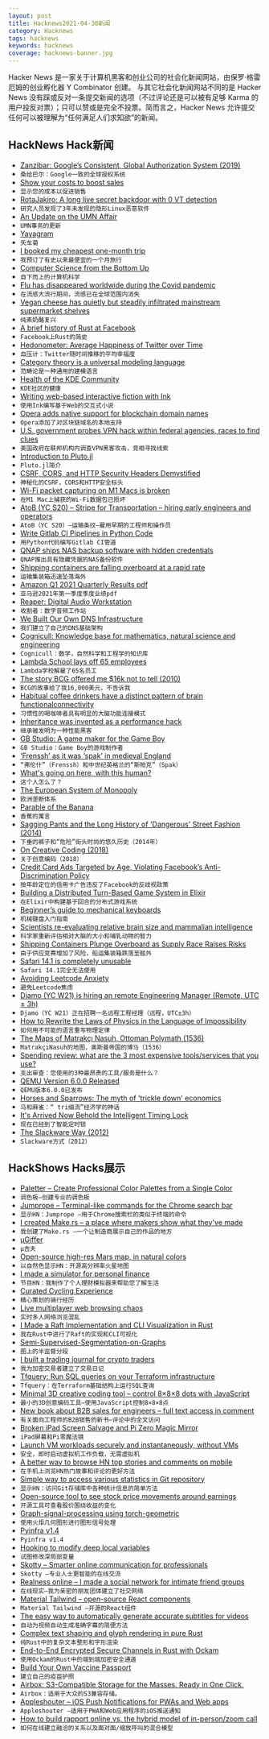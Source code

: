 ```yaml
---
layout: post
title: Hacknews2021-04-30新闻
category: Hacknews
tags: hacknews
keywords: hacknews
coverage: hacknews-banner.jpg
---
```


Hacker News 是一家关于计算机黑客和创业公司的社会化新闻网站，由保罗·格雷厄姆的创业孵化器 Y Combinator 创建。
与其它社会化新闻网站不同的是 Hacker News 没有踩或反对一条提交新闻的选项（不过评论还是可以被有足够 Karma 的用户投反对票）；只可以赞或是完全不投票。简而言之，Hacker News 允许提交任何可以被理解为“任何满足人们求知欲”的新闻。

## HackNews Hack新闻


- [Zanzibar: Google’s Consistent, Global Authorization System (2019)](https://research.google/pubs/pub48190/)
- `桑给巴尔：Google一致的全球授权系统`
- [Show your costs to boost sales](https://tips.ariyh.com/p/show-costs-to-boost-sales)
- `显示您的成本以促进销售`
- [RotaJakiro: A long live secret backdoor with 0 VT detection](https://blog.netlab.360.com/stealth_rotajakiro_backdoor_en/)
- `研究人员发现了3年未发现的隐形Linux恶意软件`
- [An Update on the UMN Affair](https://lwn.net/SubscriberLink/854645/334317047842b6c3/)
- `UMN事务的更新`
- [Yayagram](https://twitter.com/mrcatacroquer/status/1386318806411325440)
- `矢车菊`
- [I booked my cheapest one-month trip](https://benbernardblog.com/how-i-booked-my-absolutely-cheapest-one-month-trip-ever/)
- `我预订了有史以来最便宜的一个月旅行`
- [Computer Science from the Bottom Up](https://www.bottomupcs.com)
- `自下而上的计算机科学`
- [Flu has disappeared worldwide during the Covid pandemic](https://www.scientificamerican.com/article/flu-has-disappeared-worldwide-during-the-covid-pandemic/)
- `在流感大流行期间，流感已在全球范围内消失`
- [Vegan cheese has quietly but steadily infiltrated mainstream supermarket shelves](https://www.eater.com/22315684/vegan-cheese-history-ingredients-process-grocery-brands)
- `纯素奶酪复兴`
- [A brief history of Rust at Facebook](https://engineering.fb.com/2021/04/29/developer-tools/rust/)
- `Facebook上Rust的简史`
- [Hedonometer: Average Happiness of Twitter over Time](https://hedonometer.org/timeseries/en_all/?from=2019-10-29&to=2021-04-28)
- `血压计：Twitter随时间推移的平均幸福度`
- [Category theory is a universal modeling language](http://math.mit.edu/~dspivak/informatics/)
- `范畴论是一种通用的建模语言`
- [Health of the KDE Community](https://carlschwan.eu/2021/04/29/kde-contributions-health/)
- `KDE社区的健康`
- [Writing web-based interactive fiction with Ink](https://www.inklestudios.com/ink/web-tutorial/)
- `使用Ink编写基于Web的交互式小说`
- [Opera adds native support for blockchain domain names](https://blogs.opera.com/tips-and-tricks/2021/04/say-hello-to-web3-as-opera-adds-native-support-to-unstoppable-domains/)
- `Opera添加了对区块链域名的本地支持`
- [U.S. government probes VPN hack within federal agencies, races to find clues](https://www.reuters.com/technology/us-government-probes-vpn-hack-within-federal-agencies-races-find-clues-2021-04-29/)
- `美国政府在联邦机构内调查VPN黑客攻击，竞相寻找线索`
- [Introduction to Pluto.jl](https://www.juliafordatascience.com/first-steps-5-pluto/)
- `Pluto.jl简介`
- [CSRF, CORS, and HTTP Security Headers Demystified](https://blog.vnaik.com/posts/web-attacks.html)
- `神秘化的CSRF，CORS和HTTP安全标头`
- [Wi-Fi packet capturing on M1 Macs is broken](https://www.intuitibits.com/2021/02/05/whats-going-on-apple-part-2/)
- `在M1 Mac上捕获的Wi-Fi数据包已损坏`
- [AtoB (YC S20) – Stripe for Transportation – hiring early engineers and operators](https://atob.com/careers)
- `AtoB（YC S20）–运输条纹–雇用早期的工程师和操作员`
- [Write Gitlab CI Pipelines in Python Code](https://gitlab.com/dbsystel/gitlab-ci-python-library)
- `用Python代码编写Gitlab CI管道`
- [QNAP ships NAS backup software with hidden credentials](https://forum.qnap.com/viewtopic.php?f=45&t=160849&start=450#p788325)
- `QNAP推出具有隐藏凭据的NAS备份软件`
- [Shipping containers are falling overboard at a rapid rate](https://www.supplychainbrain.com/articles/33002-shipping-containers-are-falling-overboard-at-a-rapid-rate)
- `运输集装箱迅速坠落海外`
- [Amazon Q1 2021 Quarterly Results pdf](https://ir.aboutamazon.com/files/doc_financials/2021/q1/Amazon-Q1-2021-Earnings-Release.pdf)
- `亚马逊2021年第一季度季度业绩pdf`
- [Reaper: Digital Audio Workstation](https://www.reaper.fm/)
- `收割者：数字音频工作站`
- [We Built Our Own DNS Infrastructure](https://blog.replit.com/dns)
- `我们建立了自己的DNS基础架构`
- [Cognicull: Knowledge base for mathematics, natural science and engineering](https://cognicull.com/)
- `Cognicull：数学，自然科学和工程学的知识库`
- [Lambda School lays off 65 employees](https://lambdaschool.com/the-commons/update-lambda-school-team)
- `Lambda学校解雇了65名员工`
- [The story BCG offered me $16k not to tell (2010)](https://thetech.com/2010/04/09/dubai-v130-n18)
- `BCG的故事给了我16,000美元，不告诉我`
- [Habitual coffee drinkers have a distinct pattern of brain functionalconnectivity](https://www.nature.com/articles/s41380-021-01075-4)
- `习惯性的喝咖啡者具有明显的大脑功能连接模式`
- [Inheritance was invented as a performance hack](http://catern.com/inheritance.html)
- `继承被发明为一种性能黑客`
- [GB Studio: A game maker for the Game Boy](https://www.gbstudio.dev/)
- `GB Studio：Game Boy的游戏制作者`
- [‘Frenssh’ as it was ‘spak’ in medieval England](https://blogs.bl.uk/digitisedmanuscripts/2021/04/frenssh-as-it-was-spak.html)
- `“弗伦什”（Frenssh）和中世纪英格兰的“斯帕克”（Spak）`
- [What's going on here, with this human?](https://grahamduncan.blog/whats-going-on-here/)
- `这个人怎么了？`
- [The European System of Monopoly](https://thecounterbalance.substack.com/p/the-european-system-of-monopoly)
- `欧洲垄断体系`
- [Parable of the Banana](https://adamapples.blogspot.com/2021/03/parable-of-banana.html)
- `香蕉的寓言`
- [Sagging Pants and the Long History of 'Dangerous' Street Fashion (2014)](https://www.npr.org/sections/codeswitch/2014/09/11/347143588/sagging-pants-and-the-long-history-of-dangerous-street-fashion)
- `下垂的裤子和“危险”街头时尚的悠久历史（2014年）`
- [On Creative Coding (2018)](https://dry.ly/on-creative-coding)
- `关于创意编码（2018）`
- [Credit Card Ads Targeted by Age, Violating Facebook’s Anti-Discrimination Policy](https://themarkup.org/citizen-browser/2021/04/29/credit-card-ads-were-targeted-by-age-violating-facebooks-anti-discrimination-policy)
- `按年龄定位的信用卡广告违反了Facebook的反歧视政策`
- [Building a Distributed Turn-Based Game System in Elixir](https://fly.io/blog/building-a-distributed-turn-based-game-system-in-elixir/)
- `在Elixir中构建基于回合的分布式游戏系统`
- [Beginner’s guide to mechanical keyboards](https://coolgadget.substack.com/p/beginners-guide-to-mechanical-keyboards)
- `机械键盘入门指南`
- [Scientists re-evaluating relative brain size and mammalian intelligence](https://phys.org/news/2021-04-scientists-re-evaluating-relative-brain-size.html)
- `科学家重新评估相对大脑的大小和哺乳动物的智力`
- [Shipping Containers Plunge Overboard as Supply Race Raises Risks](https://www.insurancejournal.com/news/international/2021/04/27/611630.htm)
- `由于供应竞赛增加了风险，船运集装箱跌落至舷外`
- [Safari 14.1 is completely unusable](https://discussions.apple.com/thread/252705424)
- `Safari 14.1完全无法使用`
- [Avoiding Leetcode Anxiety](https://leetcodetherapy.com/leetcode-anxiety)
- `避免Leetcode焦虑`
- [Djamo (YC W21) is hiring an remote Engineering Manager (Remote, UTC ± 3h)](https://www.ycombinator.com/companies/djamo/jobs/8wALDnM-engineering-manager)
- `Djamo（YC W21）正在招聘一名远程工程经理（远程，UTC±3h）`
- [How to Rewrite the Laws of Physics in the Language of Impossibility](https://www.quantamagazine.org/with-constructor-theory-chiara-marletto-invokes-the-impossible-20210429/)
- `如何用不可能的语言重写物理定律`
- [The Maps of Matrakçı Nasuh, Ottoman Polymath (1536)](https://publicdomainreview.org/collection/the-maps-of-matrakci-nasuh-ottoman-polymath)
- `MatrakçıNasuh的地图，奥斯曼帝国的博马（1536）`
- [Spending review: what are the 3 most expensive tools/services that you use?](item?id=26990815)
- `支出审查：您使用的3种最昂贵的工具/服务是什么？`
- [QEMU Version 6.0.0 Released](https://www.qemu.org/2021/04/30/qemu-6-0-0/)
- `QEMU版本6.0.0已发布`
- [Horses and Sparrows: The myth of 'trickle down' economics](http://www.newmainetimes.org/articles/2012/07/30/horses-and-sparrows-myth-trickle-down-economics/)
- `马和麻雀：“ tri细流”经济学的神话`
- [It's Arrived Now Behold the Intelligent Timing Lock](https://twitter.com/Foone/status/1387999563382857729)
- `现在已经到了智能定时锁`
- [The Slackware Way (2012)](https://docs.slackware.com/slackware:philosophy)
- `Slackware方式（2012）`


## HackShows Hacks展示

- [ Paletter – Create Professional Color Palettes from a Single Color](https://www.paletter.app)
- `调色板–创建专业的调色板`
- [ Jumprope – Terminal-like commands for the Chrome search bar](http://jumprope.ai/)
- `显示HN：Jumprope –用于Chrome搜索栏的类似于终端的命令`
- [ I created Make.rs – a place where makers show what they've made](https://make.rs)
- `我创建了Make.rs –一个让制造商展示自己的作品的地方`
- [ μGiffer](https://iobureau.com/ugiffer/)
- `μ吉夫`
- [ Open-source high-res Mars map, in natural colors](https://mars26.com/)
- `以自然色显示HN：开源高分辨率火星地图`
- [ I made a simulator for personal finance](https://projectifi.io/)
- `节目HN：我制作了个人理财模拟器来帮助您了解生活`
- [ Curated Cycling Experience](https://ridevelo.com/)
- `精心策划的骑行经历`
- [ Live multiplayer web browsing chaos](https://comebrowsewithme.com:8002/login?token=token2&url=https://www.google.com)
- `实时多人网络浏览混乱`
- [ I Made a Raft Implementation and CLI Visualization in Rust](https://github.com/andreev-io/Raft)
- `我在Rust中进行了Raft的实现和CLI可视化`
- [ Semi-Supervised-Segmentation-on-Graphs](https://github.com/aGIToz/semi-supervised-segmentation-on-graphs)
- `图上的半监督分段`
- [ I built a trading journal for crypto traders](https://tradesheet.io)
- `我为加密交易者建立了交易日记`
- [ Tfquery: Run SQL queries on your Terraform infrastructure](https://github.com/mazen160/tfquery)
- `Tfquery：在Terraform基础结构上运行SQL查询`
- [ Minimal 3D creative coding tool – control 8×8×8 dots with JavaScript](https://doersino.github.io/tixyz/)
- `最小的3D创意编码工具–使用JavaScript控制8×8×8点`
- [ New book about B2B sales for engineers – full text access in comment](http://fastforwardbook.com)
- `有关面向工程师的B2B销售的新书–评论中的全文访问`
- [ Broken iPad Screen Salvage and Pi Zero Magic Mirror](https://www.youtube.com/watch?v=ENKhizrCuPU)
- `iPad屏幕和Pi零魔法镜`
- [ Launch VM workloads securely and instantaneously, without VMs](item?id=26976569)
- `安全，即时启动虚拟机工作负载，无需虚拟机`
- [ A better way to browse HN top stories and comments on mobile](http://Hacker-scroller.com)
- `在手机上浏览HN热门故事和评论的更好方法`
- [ Simple way to access various statistics in Git repository](https://github.com/arzzen/git-quick-stats)
- `显示HN：访问Git存储库中各种统计信息的简单方法`
- [ Open-source tool to see stock price movements around earnings](https://benkaiser.github.io/earnings)
- `开源工具可查看股价围绕收益的变化`
- [ Graph-signal-processing using torch-geometric](https://github.com/aGIToz/Graph_Signal_Processing)
- `使用火炬几何图形进行图形信号处理`
- [ Pyinfra v1.4](https://github.com/Fizzadar/pyinfra/releases/tag/v1.4)
- `Pyinfra v1.4`
- [ Hooking to modify deep local variables](https://churchofthought.org/blog/2020/10/15/coursera-playback-speed-a-cross-browser-webextension/)
- `试图修改深局部变量`
- [ Skotty – Smarter online communication for professionals](https://skotty.io/en)
- `Skotty –专业人士更智能的在线交流`
- [ Realness online – I made a social network for intimate friend groups](https://github.com/realness-online/web)
- `在线现实–我为亲密的朋友团体建立了社交网络`
- [ Material Tailwind – open-source React components](https://material-tailwind.com/)
- `Material Tailwind –开源的React组件`
- [ The easy way to automatically generate accurate subtitles for videos](https://editr.io/beta)
- `自动为视频自动生成准确字幕的简便方法`
- [ Complex text shaping and glyph rendering in pure Rust](https://github.com/dfrg/swash)
- `纯Rust中的复杂文本整形和字形渲染`
- [ End-to-End Encrypted Secure Channels in Rust with Ockam](https://www.youtube.com/watch?v=ndujK8lTTVY)
- `使用Ockam的Rust中的端到端加密安全通道`
- [ Build Your Own Vaccine Passport](https://vaxpass.dev)
- `建立自己的疫苗护照`
- [ Airbox: S3-Compatible Storage for the Masses. Ready in One Click.](https://www.airbox.ai/blog/s3-compatible-storage-in-one-click/)
- `Airbox：适用于大众的S3兼容存储。`
- [ Appleshouter – iOS Push Notifications for PWAs and Web apps](https://github.com/kosmigramma/appleshouter)
- `Appleshouter –适用于PWA和Web应用程序的iOS推送通知`
- [ How to build rapport online vs. the hybrid model of in-person/zoom call](https://www.avoma.com/blog/why-building-rapport-in-remote-selling-is-difficult-ignore-these-tips-at-your-own-peril)
- `如何在线建立融洽的关系以及面对面/缩放呼叫的混合模型`

